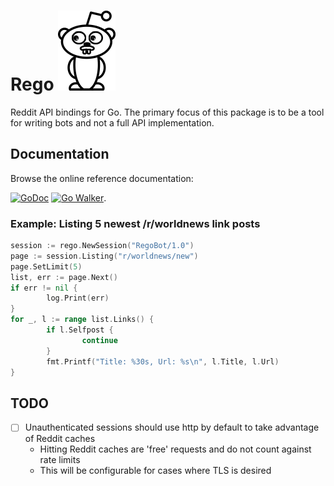 # Rego ![Gopher](https://github.com/c0rner/c0rner.github.io/blob/master/images/redditgopher_small.png)
Reddit API bindings for Go. The primary focus of this package is to be a tool for writing bots and not a full API implementation.

## Documentation
Browse the online reference documentation:

[![GoDoc](https://godoc.org/github.com/c0rner/rego?status.svg)](https://godoc.org/github.com/c0rner/rego)
[![Go Walker](http://gowalker.org/api/v1/badge)](https://gowalker.org/github.com/c0rner/rego).

### Example: Listing 5 newest /r/worldnews link posts
```go
session := rego.NewSession("RegoBot/1.0")
page := session.Listing("r/worldnews/new")
page.SetLimit(5)
list, err := page.Next()
if err != nil {
        log.Print(err)
}
for _, l := range list.Links() {
        if l.Selfpost {
                continue
        }
        fmt.Printf("Title: %30s, Url: %s\n", l.Title, l.Url)
}
```

## TODO
- [ ] Unauthenticated sessions should use http by default to take advantage of Reddit caches
  - Hitting Reddit caches are 'free' requests and do not count against rate limits
  - This will be configurable for cases where TLS is desired
